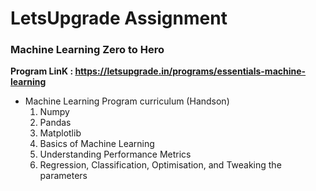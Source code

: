 # LetsUpgrade Assignment
### Machine Learning Zero to Hero
**Program LinK : https://letsupgrade.in/programs/essentials-machine-learning**
- Machine Learning Program curriculum (Handson)
  1. Numpy
  2. Pandas
  3. Matplotlib
  4. Basics of Machine Learning
  5. Understanding Performance Metrics
  6. Regression, Classification, Optimisation, and Tweaking the parameters
